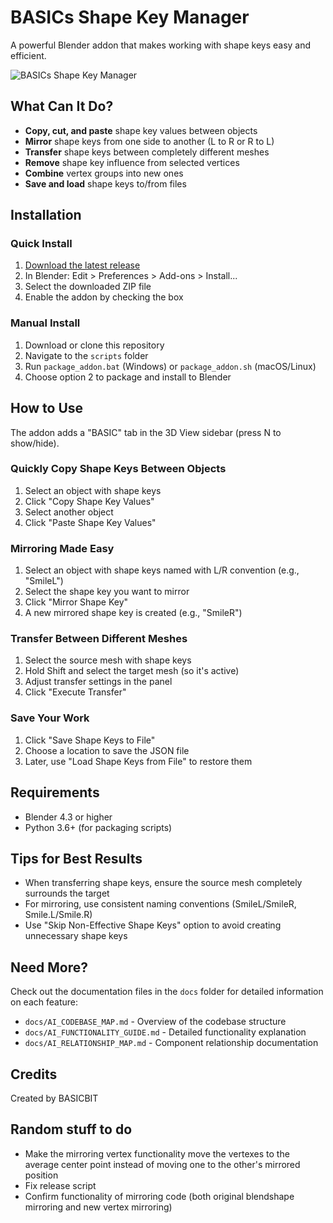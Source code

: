 # BASICs Shape Key Manager

A powerful Blender addon that makes working with shape keys easy and efficient.

![BASICs Shape Key Manager](https://via.placeholder.com/800x400?text=BASICs+Shape+Key+Manager)

## What Can It Do?

- **Copy, cut, and paste** shape key values between objects
- **Mirror** shape keys from one side to another (L to R or R to L)
- **Transfer** shape keys between completely different meshes
- **Remove** shape key influence from selected vertices
- **Combine** vertex groups into new ones
- **Save and load** shape keys to/from files

## Installation

### Quick Install
1. [Download the latest release](https://github.com/BASICBIT/blender-shape-keys/releases/latest)
2. In Blender: Edit > Preferences > Add-ons > Install...
3. Select the downloaded ZIP file
4. Enable the addon by checking the box

### Manual Install
1. Download or clone this repository
2. Navigate to the `scripts` folder
3. Run `package_addon.bat` (Windows) or `package_addon.sh` (macOS/Linux)
4. Choose option 2 to package and install to Blender

## How to Use

The addon adds a "BASIC" tab in the 3D View sidebar (press N to show/hide).

### Quickly Copy Shape Keys Between Objects

1. Select an object with shape keys
2. Click "Copy Shape Key Values"
3. Select another object
4. Click "Paste Shape Key Values"

### Mirroring Made Easy

1. Select an object with shape keys named with L/R convention (e.g., "SmileL")
2. Select the shape key you want to mirror
3. Click "Mirror Shape Key"
4. A new mirrored shape key is created (e.g., "SmileR")

### Transfer Between Different Meshes

1. Select the source mesh with shape keys
2. Hold Shift and select the target mesh (so it's active)
3. Adjust transfer settings in the panel
4. Click "Execute Transfer"

### Save Your Work

1. Click "Save Shape Keys to File"
2. Choose a location to save the JSON file
3. Later, use "Load Shape Keys from File" to restore them

## Requirements

- Blender 4.3 or higher
- Python 3.6+ (for packaging scripts)

## Tips for Best Results

- When transferring shape keys, ensure the source mesh completely surrounds the target
- For mirroring, use consistent naming conventions (SmileL/SmileR, Smile.L/Smile.R)
- Use "Skip Non-Effective Shape Keys" option to avoid creating unnecessary shape keys

## Need More?

Check out the documentation files in the `docs` folder for detailed information on each feature:
- `docs/AI_CODEBASE_MAP.md` - Overview of the codebase structure
- `docs/AI_FUNCTIONALITY_GUIDE.md` - Detailed functionality explanation
- `docs/AI_RELATIONSHIP_MAP.md` - Component relationship documentation

## Credits

Created by BASICBIT

## Random stuff to do

- Make the mirroring vertex functionality move the vertexes to the average center point instead of moving one to the other's mirrored position
- Fix release script
- Confirm functionality of mirroring code (both original blendshape mirroring and new vertex mirroring)
